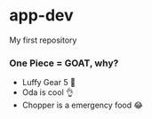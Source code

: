 # app-dev
My first repository

### One Piece = GOAT, why?
- Luffy Gear 5 💪
- Oda is cool 👌
- Chopper is a emergency food 😂
